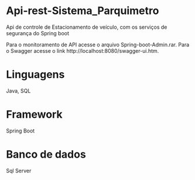 # Api-rest-Sistema_Parquimetro

Api de controle de Estacionamento de veículo, com os serviços de segurança do Spring boot

Para o monitoramento de API acesse  o arquivo Spring-boot-Admin.rar.
Para o Swagger acesse o link http://localhost:8080/swagger-ui.htm.

# Linguagens
Java, SQL

# Framework
Spring Boot

# Banco de dados
Sql Server
